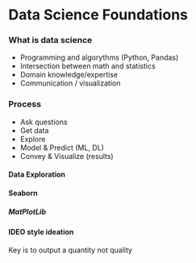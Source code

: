 # Data Science Foundations

### What is data science
* Programming and algorythms (Python, Pandas)
* Intersection between math and statistics
* Domain knowledge/expertise
* Communication / visualization

### Process
* Ask questions
* Get data
* Explore
* Model & Predict (ML, DL)
* Convey & Visualize (results)

#### Data Exploration

#### Seaborn 
##### MatPlotLib

#### IDEO style ideation
Key is to output a quantity not quality